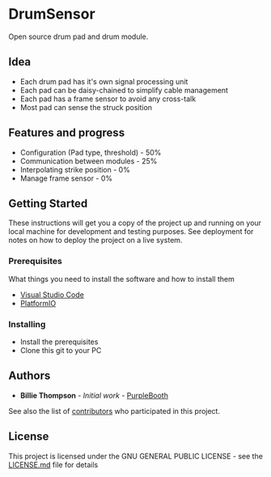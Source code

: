 # DrumSensor
Open source drum pad and drum module.

## Idea
* Each drum pad has it's own signal processing unit
* Each pad can be daisy-chained to simplify cable management
* Each pad has a frame sensor to avoid any cross-talk
* Most pad can sense the struck position

## Features and progress
* Configuration (Pad type, threshold) - 50%
* Communication between modules - 25%
* Interpolating strike position - 0%
* Manage frame sensor - 0%

## Getting Started

These instructions will get you a copy of the project up and running on your local machine for development and testing purposes. See deployment for notes on how to deploy the project on a live system.

### Prerequisites

What things you need to install the software and how to install them

* [Visual Studio Code](https://code.visualstudio.com/)
* [PlatformIO](https://platformio.org/)

### Installing

* Install the prerequisites
* Clone this git to your PC

## Authors

* **Billie Thompson** - *Initial work* - [PurpleBooth](https://github.com/PurpleBooth)

See also the list of [contributors](https://github.com/your/project/contributors) who participated in this project.

## License

This project is licensed under the  GNU GENERAL PUBLIC LICENSE - see the [LICENSE.md](LICENSE.md) file for details
